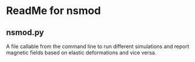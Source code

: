 # ReadMe for nsmod

nsmod.py
--------
A file callable from the command line to run different simulations and report magnetic fields based on elastic deformations and vice versa.
